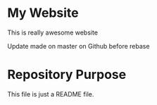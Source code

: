 # My Website 
This is really awesome website

Update made on master on Github before rebase

# Repository Purpose
This file is just a README file.
